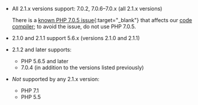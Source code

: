 <div markdown="1">

*	All 2.1.x versions support: 7.0.2, 7.0.6&ndash;7.0.x (all 2.1.x versions)
	
	There is a [known PHP 7.0.5 issue](https://bugs.php.net/bug.php?id=71914){:target="_blank"} that affects our [code compiler]({{page.baseurl}}config-guide/cli/config-cli-subcommands-compiler.html); to avoid the issue, do not use PHP 7.0.5.
*	2.1.0 and 2.1.1 support 5.6.x (versions 2.1.0 and 2.1.1)
*	2.1.2 and later supports:

	*	PHP 5.6.5 and later
	*	7.0.4 (in addition to the versions listed previously)
*	_Not_ supported by any 2.1.x version:

	*	PHP 7.1
	*	PHP 5.5
